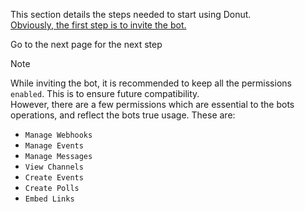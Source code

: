 This section details the steps needed to start using Donut. \
[Obviously, the first step is to invite the bot.](https://discord.com/oauth2/authorize?client_id=1260180542142287885)

Go to the next page for the next step

> [!NOTE]
> While inviting the bot, it is recommended to keep all the permissions `enabled`. This is to ensure future compatibility.\
> However, there are a few permissions which are essential to the bots operations, and reflect the bots true usage.
> These are:
> - `Manage Webhooks`
> - `Manage Events`
> - `Manage Messages`
> - `View Channels`
> - `Create Events`
> - `Create Polls`
> - `Embed Links`